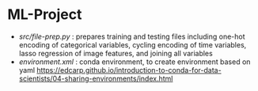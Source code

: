 # ML-Project

- *src/file-prep.py* : prepares training and testing files including one-hot encoding of categorical variables, cycling encoding of time variables, lasso regression of image features, and joining all variables
- *environment.xml* : conda environment, to create environment based on yaml https://edcarp.github.io/introduction-to-conda-for-data-scientists/04-sharing-environments/index.html


